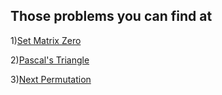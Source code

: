 ## Those problems you can find at

1)[Set Matrix Zero](https://www.codingninjas.com/codestudio/problem-details/set-matrix-zeros_3846774)

2)[Pascal's Triangle](https://leetcode.com/problems/pascals-triangle/)

3)[Next Permutation](https://leetcode.com/problems/next-permutation/)
